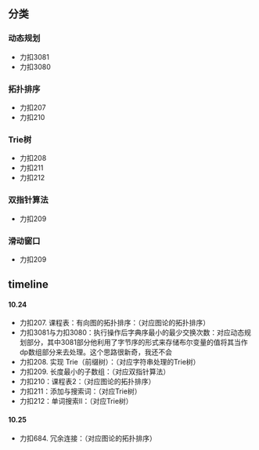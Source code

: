 ## 分类
### 动态规划
   - 力扣3081
   - 力扣3080
###  拓扑排序
   - 力扣207
   - 力扣210
###  Trie树
   - 力扣208
   - 力扣211
   - 力扣212
### 双指针算法
   - 力扣209
### 滑动窗口
   - 力扣209




## timeline
#### 10.24
- 力扣207. 课程表：有向图的拓扑排序：（对应图论的拓扑排序）
- 力扣3081与力扣3080：执行操作后字典序最小的最少交换次数：对应动态规划部分，其中3081部分他利用了字节序的形式来存储布尔变量的值将其当作dp数组部分来去处理。这个思路很新奇，我还不会
- 力扣208. 实现 Trie（前缀树）：（对应字符串处理的Trie树）
- 力扣209. 长度最小的子数组：（对应双指针算法）
- 力扣210：课程表2：（对应图论的拓扑排序）
- 力扣211：添加与搜索词：（对应Trie树）
- 力扣212：单词搜索II：（对应Trie树）

#### 10.25
- 力扣684. 冗余连接：（对应图论的拓扑排序）
